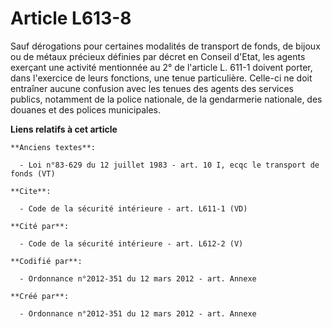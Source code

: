 # Article L613-8

Sauf dérogations pour certaines modalités de transport de fonds, de bijoux ou de métaux précieux définies par décret en
Conseil d'Etat, les agents exerçant une activité mentionnée au 2° de l'article L. 611-1 doivent porter, dans l'exercice de
leurs fonctions, une tenue particulière. Celle-ci ne doit entraîner aucune confusion avec les tenues des agents des services
publics, notamment de la police nationale, de la gendarmerie nationale, des douanes et des polices municipales.

**Liens relatifs à cet article**

	**Anciens textes**:

	  - Loi n°83-629 du 12 juillet 1983 - art. 10 I, ecqc le transport de fonds (VT)

	**Cite**:

	  - Code de la sécurité intérieure - art. L611-1 (VD)

	**Cité par**:

	  - Code de la sécurité intérieure - art. L612-2 (V)

	**Codifié par**:

	  - Ordonnance n°2012-351 du 12 mars 2012 - art. Annexe

	**Créé par**:

	  - Ordonnance n°2012-351 du 12 mars 2012 - art. Annexe
